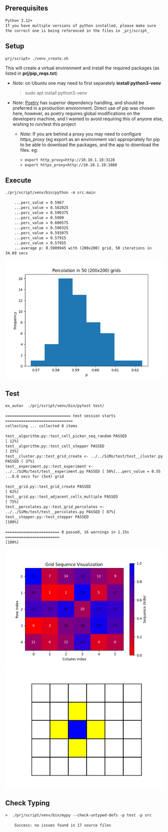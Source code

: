 ## Prerequisites
    Python 3.12+
    If you have multiple versions of python installed, please make sure the correct one is being referenced in the files in _prj/script_ 

## Setup
    prj/script> ./venv_create.sh
    
This will create a virtual environment and install the required packages (as listed in **prj/pip_reqs.txt**)

- *Note*: on Ubuntu one may need to first separately **install python3-venv**


    > sudo apt install python3-venv

- *Note*: [Poetry](https://python-poetry.org/docs/) has superior dependency handling, and should be preferred in a 
production environment. Direct use of pip was chosen here, however, as poetry requires global modifications on the developers machine, 
and I wanted to avoid requiring this of anyone else, wishing to run/test this project
  - *Note*: If you are behind a proxy you may need to configure *https_proxy* (eg export as an environment var) appropriately 
   for pip to be able to download the packages, and the app to download the files. eg:

        > export http_proxy=http://10.10.1.10:3128
        > export https_proxy=http://10.10.1.10:1080
     

## Execute
    ./prj/script/venv/bin/python -m src.main

        ...perc_value = 0.5967
        ...perc_value = 0.582025
        ...perc_value = 0.590375
        ...perc_value = 0.5999
        ...perc_value = 0.600575
        ...perc_value = 0.590325
        ...perc_value = 0.593075
        ...perc_value = 0.57915
        ...perc_value = 0.57955
        ...average p: 0.5909945 with (200x200) grid, 50 iterations in 34.69 secs 

 ![alt example](supp/img/perc_50_200x200.png)

## Test
    ex_auto>  ./prj/script/venv/bin/pytest test/

    ============================= test session starts ==============================
    collecting ... collected 8 items
    
    test__algorithm.py::test_cell_picker_seq_random PASSED                   [ 12%]
    test__algorithm.py::test_cell_stepper PASSED                             [ 25%]
    test__cluster.py::test_grid_create <- ../../SiMo/test/test__cluster.py PASSED [ 37%]
    test__experiment.py::test_experiment <- ../../SiMo/test/test__experiment.py PASSED [ 50%]...perc_value = 0.55
    ...0.0 secs for (5x4) grid
    
    test__grid.py::test_grid_create PASSED                                   [ 62%]
    test__grid.py::test_adjacent_cells_multiple PASSED                       [ 75%]
    test__percolates.py::test_grid_percolates <- ../../SiMo/test/test__percolates.py PASSED [ 87%]
    test__stepper.py::test_stepper PASSED                                    [100%]
    
    ======================== 8 passed, 16 warnings in 1.15s ========================                                                                                                                               [100%]
    
![alt example](supp/img/grid_seq.png)
![alt test_neigh_01](supp/img/test_neigh_01.png)



## Check Typing
    >  ./prj/script/venv/bin/mypy --check-untyped-defs -p test -p src

        Success: no issues found in 17 source files
<!--
## Check Lint
    > ./prj/script/venv/bin/python -m pylint src test

        --------------------------------------------------------------------
        Your code has been rated at 10.00/10 (previous run: 10.00/10, +0.00)
-->
